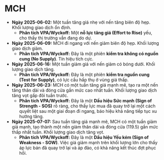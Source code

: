 # MCH

- **Ngày 2025-06-02:** Một tuần tăng giá nhẹ với nến tăng biên độ hẹp. Khối lượng giao dịch ổn định.
    - **Phân tích VPA/Wyckoff:** Một **nỗ lực tăng giá (Effort to Rise)** yếu, cho thấy thị trường vẫn đang do dự.
- **Ngày 2025-06-09:** MCH đi ngang với nến giảm biên độ hẹp. Khối lượng giao dịch giảm.
    - **Phân tích VPA/Wyckoff:** Đây là một phiên **kiểm tra không có nguồn cung (No Supply)**. Tín hiệu tích cực.
- **Ngày 2025-06-16:** Một tuần giảm giá với nến giảm có bóng dưới. Khối lượng giao dịch tăng.
    - **Phân tích VPA/Wyckoff:** Đây là một phiên **kiểm tra nguồn cung (Test for Supply)**, có lực cầu hấp thụ ở vùng giá thấp.
- **Ngày 2025-06-23:** MCH có một tuần tăng giá mạnh mẽ, tạo ra một nến tăng thân dài và đóng cửa gần mức cao nhất tuần. Khối lượng giao dịch tăng vọt gấp đôi tuần trước.
    - **Phân tích VPA/Wyckoff:** Đây là một **Dấu hiệu Sức mạnh (Sign of Strength - SOS)** rõ ràng, cho thấy lực mua đã quay trở lại một cách quyết liệt sau một giai đoạn đi ngang, báo hiệu khả năng tiếp tục xu hướng tăng.
- **Ngày 2025-07-07:** Sau tuần tăng giá mạnh mẽ, MCH có một tuần giảm giá mạnh, tạo thành một nến giảm thân dài và đóng cửa (119.5) gần mức thấp nhất tuần. Khối lượng giao dịch tăng vọt.
    - **Phân tích VPA/Wyckoff:** Đây là một **Dấu hiệu Yếu kém (Sign of Weakness - SOW)**. Việc giá giảm mạnh trên khối lượng lớn cho thấy áp lực bán đã quay trở lại và áp đảo, có khả năng kết thúc đợt phục hồi.


